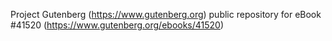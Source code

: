 Project Gutenberg (https://www.gutenberg.org) public repository for eBook #41520 (https://www.gutenberg.org/ebooks/41520)
